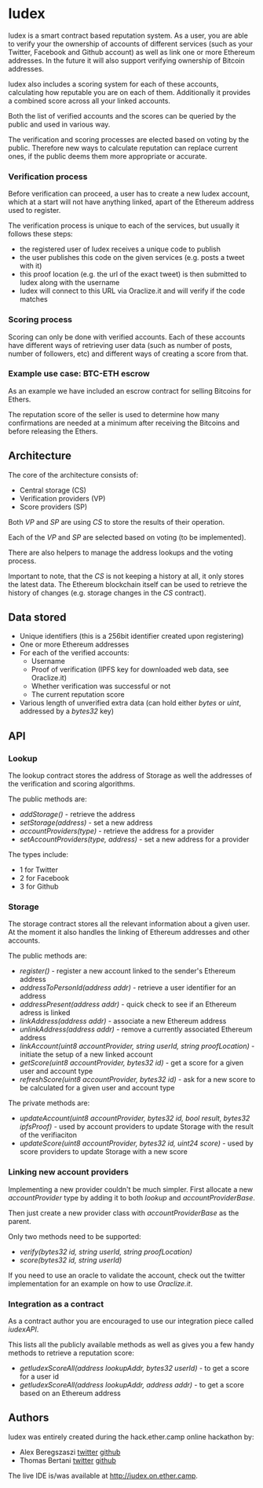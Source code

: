 # Iudex

Iudex is a smart contract based reputation system. As a user, you are able to verify
your the ownership of accounts of different services (such as your Twitter,
Facebook and Github account) as well as link one or more Ethereum addresses. In the
future it will also support verifying ownership of Bitcoin addresses.

Iudex also includes a scoring system for each of these accounts, calculating how
reputable you are on each of them. Additionally it provides a combined score across
all your linked accounts.

Both the list of verified accounts and the scores can be queried by the public and
used in various way.

The verification and scoring processes are elected based on voting by the public.
Therefore new ways to calculate reputation can replace current ones, if the public
deems them more appropriate or accurate.

### Verification process

Before verification can proceed, a user has to create a new Iudex account, which
at a start will not have anything linked, apart of the Ethereum address used to
register.

The verification process is unique to each of the services, but usually it follows
these steps:
- the registered user of Iudex receives a unique code to publish
- the user publishes this code on the given services (e.g. posts a tweet with it)
- this proof location (e.g. the url of the exact tweet) is then submitted
  to Iudex along with the username
- Iudex will connect to this URL via Oraclize.it and will verify if the code
  matches

### Scoring process

Scoring can only be done with verified accounts. Each of these accounts have
different ways of retrieving user data (such as number of posts, number of followers,
etc) and different ways of creating a score from that.

### Example use case: BTC-ETH escrow

As an example we have included an escrow contract for selling Bitcoins for Ethers.

The reputation score of the seller is used to determine how many confirmations are
needed at a minimum after receiving the Bitcoins and before releasing the Ethers.


## Architecture

The core of the architecture consists of:
- Central storage (CS)
- Verification providers (VP)
- Score providers (SP)

Both *VP* and *SP* are using *CS* to store the results of their operation.

Each of the *VP* and *SP* are selected based on voting (to be implemented).

There are also helpers to manage the address lookups and the voting process.

Important to note, that the *CS* is not keeping a history at all, it only
stores the latest data. The Ethereum blockchain itself can be used to retrieve
the history of changes (e.g. storage changes in the *CS* contract).


## Data stored

- Unique identifiers (this is a 256bit identifier created upon registering)
- One or more Ethereum addresses
- For each of the verified accounts:
  - Username
  - Proof of verification (IPFS key for downloaded web data, see Oraclize.it)
  - Whether verification was successful or not
  - The current reputation score
- Various length of unverified extra data (can hold either *bytes* or *uint*,
  addressed by a *bytes32* key)


## API

### Lookup

The lookup contract stores the address of Storage as well the addresses of
the verification and scoring algorithms.

The public methods are:
- *addStorage()* - retrieve the address
- *setStorage(address)* - set a new address
- *accountProviders(type)* - retrieve the address for a provider
- *setAccountProviders(type, address)* - set a new address for a provider

The types include:
- 1 for Twitter
- 2 for Facebook
- 3 for Github

### Storage

The storage contract stores all the relevant information about a given user.
At the moment it also handles the linking of Ethereum addresses and other accounts.

The public methods are:
- *register()* - register a new account linked to the sender's Ethereum address
- *addressToPersonId(address addr)* - retrieve a user identifier for an address
- *addressPresent(address addr)* - quick check to see if an Ethereum adress is
  linked
- *linkAddress(address addr)* - associate a new Ethereum address
- *unlinkAddress(address addr)* - remove a currently associated Ethereum address
- *linkAccount(uint8 accountProvider, string userId, string proofLocation)* -
  initiate the setup of a new linked account
- *getScore(uint8 accountProvider, bytes32 id)* - get a score for a given user
  and account type
- *refreshScore(uint8 accountProvider, bytes32 id)* - ask for a new score to be
  calculated for a given user and account type

The private methods are:
- *updateAccount(uint8 accountProvider, bytes32 id, bool result, bytes32 ipfsProof)* -
  used by account providers to update Storage with the result of the verifiaciton
- *updateScore(uint8 accountProvider, bytes32 id, uint24 score)* - used by score
  providers to update Storage with a new score


### Linking new account providers

Implementing a new provider couldn't be much simpler. First allocate a new
*accountProvider* type by adding it to both *lookup* and *accountProviderBase*.

Then just create a new provider class with *accountProviderBase* as the parent.

Only two methods need to be supported:
- *verify(bytes32 id, string userId, string proofLocation)*
- *score(bytes32 id, string userId)*

If you need to use an oracle to validate the account, check out the twitter
implementation for an example on how to use *Oraclize.it*.


### Integration as a contract

As a contract author you are encouraged to use our integration piece
called *iudexAPI*.

This lists all the publicly available methods as well as gives you a few
handy methods to retrieve a reputation score:
- *getIudexScoreAll(address lookupAddr, bytes32 userId)* - to get a score for a user id
- *getIudexScoreAll(address lookupAddr, address addr)* - to get a score based on an Ethereum address


## Authors

Iudex was entirely created during the hack.ether.camp online hackathon by:
- Alex Beregszaszi [twitter](@alexberegszaszi) [github](@axic)
- Thomas Bertani [twitter](@ThomasBertani) [github](@bertani)

The live IDE is/was available at http://iudex.on.ether.camp.
